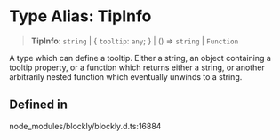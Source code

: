 # Type Alias: TipInfo

> **TipInfo**: `string` \| \{ `tooltip`: `any`; \} \| () => `string` \| `Function`

A type which can define a tooltip.
Either a string, an object containing a tooltip property, or a function which
returns either a string, or another arbitrarily nested function which
eventually unwinds to a string.

## Defined in

node_modules/blockly/blockly.d.ts:16884
